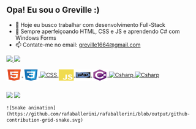 ## Opa! Eu sou o Greville :)

- 🔭 Hoje eu busco trabalhar com desenvolvimento Full-Stack
- 🌱 Sempre aperfeiçoando HTML, CSS e JS e aprendendo C# com Windows Forms
- 📫 Contate-me no email: greville1664@gmail.com

<div>
  <a href="https://github.com/Grevill3">
  <img height="180em" src="https://github-readme-stats.vercel.app/api?username=grevill3&show_icons=true&theme=highcontrast&include_all_commits=true&count_private=true"/>
  <img height="180em" src="https://github-readme-stats.vercel.app/api/top-langs/?username=grevill3&layout=compact&langs_count=7&theme=highcontrast"/>
</div>
  
  <div style="display: inline_block"><br>
  <img align="center" alt="HTML" height="30" width="40" src="https://raw.githubusercontent.com/devicons/devicon/master/icons/html5/html5-original.svg">
  <img align="center" alt="CSS" height="30" width="40" src="https://raw.githubusercontent.com/devicons/devicon/master/icons/css3/css3-original.svg">
  <img align="center" alt="CSS" height="30" width="40" src="https://getbootstrap.com.br/docs/4.1/assets/img/bootstrap-stack.png">
  <img align="center" alt="Js" height="30" width="40" src="https://raw.githubusercontent.com/devicons/devicon/master/icons/javascript/javascript-plain.svg">
  <img align="center" alt="PHP" height="30" width="40" src="https://raw.githubusercontent.com/devicons/devicon/master/icons/php/php-original.svg">
  <img align="center" alt="Csharp" height="30" width="40" src="https://raw.githubusercontent.com/devicons/devicon/master/icons/csharp/csharp-original.svg">
  <img align="center" alt="Csharp" height="30" width="40" src="https://cdn.iconscout.com/icon/free/png-256/mysql-19-1174939.png">
  <img align="center" alt="Csharp" height="30" width="40" src="https://git-scm.com/images/logos/downloads/Git-Icon-Black.png">
</div>
  
  ##
  
 <div>
    <a href = "mailto:greville1664@gmail.com"><img src="https://img.shields.io/badge/Gmail-D14836?style=for-the-badge&logo=gmail&logoColor=white"></a>
    <a href="https://www.linkedin.com/in/greville-rufino" target="_blank"><img src="https://img.shields.io/badge/-LinkedIn-%230077B5?style=for-the-                     badge&logo=linkedin&logoColor=white" target="_blank"></a>
    
    ![Snake animation](https://github.com/rafaballerini/rafaballerini/blob/output/github-contribution-grid-snake.svg)
 </div>
  
  
